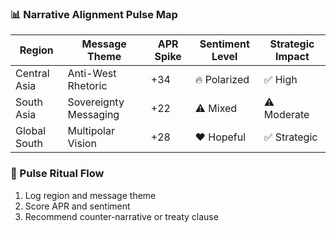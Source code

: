 ### 📊 Narrative Alignment Pulse Map
| Region         | Message Theme         | APR Spike | Sentiment Level | Strategic Impact |
|----------------|------------------------|------------|------------------|-------------------|
| Central Asia   | Anti-West Rhetoric     | +34        | 🔥 Polarized      | ✅ High  
| South Asia     | Sovereignty Messaging  | +22        | ⚠️ Mixed           | ⚠️ Moderate  
| Global South   | Multipolar Vision      | +28        | ❤️ Hopeful        | ✅ Strategic  

### 🔄 Pulse Ritual Flow
1. Log region and message theme  
2. Score APR and sentiment  
3. Recommend counter-narrative or treaty clause
